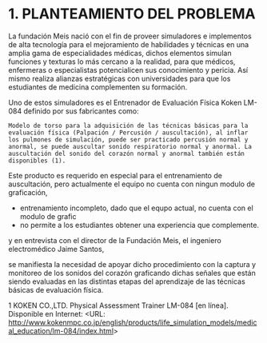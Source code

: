 # 1. PLANTEAMIENTO DEL PROBLEMA

La fundación Meis nació con el fin de proveer simuladores e implementos de alta tecnología para el mejoramiento de habilidades y técnicas en una amplia gama de especialidades médicas, dichos elementos simulan funciones y texturas lo más cercano a la realidad, para que médicos, enfermeras o especialistas potencialicen sus conocimiento y pericia. Así mismo realiza alianzas estratégicas con universidades para que los estudiantes de medicina complementen su formación.

Uno de estos simuladores es el Entrenador de Evaluación Física Koken LM-084 definido por sus fabricantes como:

`Modelo de torso para la adquisición de las técnicas básicas para la evaluación física (Palpación / Percusión / auscultación), al inflar los pulmones de simulación, puede ser practicado percusión normal y anormal, se puede auscultar sonido respiratorio normal y anormal. La auscultación del sonido del corazón normal y anormal también están disponibles (1).`

Este producto es requerido en especial para el entrenamiento de auscultación, pero actualmente el equipo no cuenta con ningun modulo de graficación, 

* entrenamiento incompleto, dado que el equpo actual, no cuenta con el modulo de grafic
* no permite a los estudiantes obtener una experiencia que complemente.

y en entrevista con el director de la Fundación Meis, el ingeniero electromédico Jaime Santos,

se manifiesta la necesidad de apoyar dicho procedimiento con la captura y monitoreo de los sonidos del corazón graficando dichas señales que están siendo evaluadas en las distintas etapas del aprendizaje de las técnicas básicas de evaluación física.

1 KOKEN CO.,LTD.  Physical Assessment Trainer LM-084 \[en línea\].  Disponible en Internet: &lt;URL: http://www.kokenmpc.co.jp/english/products/life_simulation_models/medical_education/lm-084/index.html&gt;

